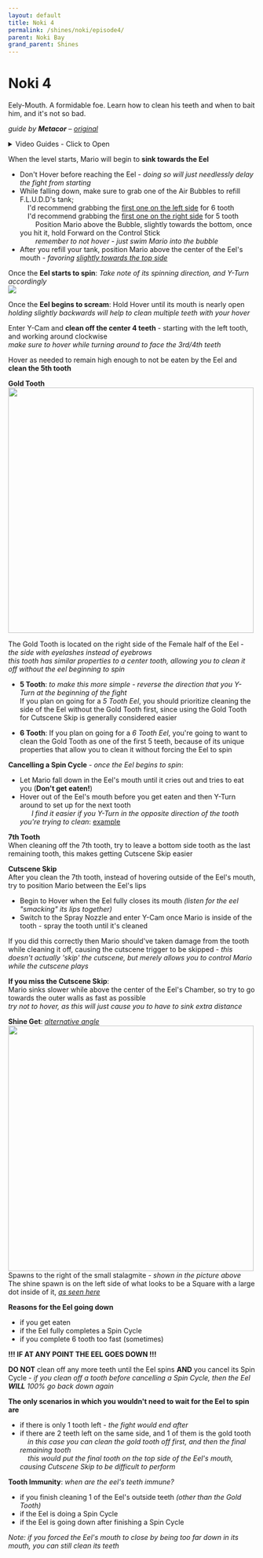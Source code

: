 ```yaml
---
layout: default 
title: Noki 4
permalink: /shines/noki/episode4/
parent: Noki Bay
grand_parent: Shines
---
```


# Noki 4  
Eely-Mouth. A formidable foe. Learn how to clean his teeth and when to bait him, and it's not so bad.  

*guide by **Metacor** – [original](https://gist.github.com/Metacor/48d83d1765083cc45c71b1545f3ca292)*

<details markdown="block">
  <summary markdown="span">
    Video Guides - Click to Open
  </summary> 
{% include yt.html id="3u8lY285CWM" %}  
{% include yt.html id="tdz2Deg92-M" %}  
</details>  

When the level starts, Mario will begin to **sink towards the Eel**
  * Don't Hover before reaching the Eel - *doing so will just needlessly delay the fight from starting*
  * While falling down, make sure to grab one of the Air Bubbles to refill F.L.U.D.D's tank;  
    I'd recommend grabbing the [first one on the left side](https://i.imgur.com/gcgne2D.jpg) for 6 tooth  
    I'd recommend grabbing the [first one on the right side](https://i.imgur.com/CvAos2W.jpg) for 5 tooth  
        Position Mario above the Bubble, slightly towards the bottom, once you hit it, hold Forward on the Control Stick    
        *remember to not hover - just swim Mario into the bubble*
  * After you refill your tank, position Mario above the center of the Eel's mouth - *favoring [slightly towards the top side](https://i.imgur.com/wy6Wg6Z.jpg)*
 
Once the **Eel starts to spin**: *Take note of its spinning direction, and Y-Turn accordingly*  
<img src="https://i.imgur.com/bIScNAR.png">
 
Once the **Eel begins to scream**: Hold Hover until its mouth is nearly open  
*holding slightly backwards will help to clean multiple teeth with your hover*
 
Enter Y-Cam and **clean off the center 4 teeth** - starting with the left tooth, and working around clockwise  
*make sure to hover while turning around to face the 3rd/4th teeth*
 
Hover as needed to remain high enough to not be eaten by the Eel and **clean the 5th tooth**
 
**Gold Tooth**  
<img src="https://i.imgur.com/XBO8VyB.png" width=500>

The Gold Tooth is located on the right side of the Female half of the Eel - *the side with eyelashes instead of eyebrows*   
*this tooth has similar properties to a center tooth, allowing you to clean it off without the eel beginning to spin*
 
  * **5 Tooth**: *to make this more simple - reverse the direction that you Y-Turn at the beginning of the fight*  
    If you plan on going for a *5 Tooth Eel*, you should prioritize cleaning the side of the Eel without the Gold Tooth first, since using the Gold Tooth for Cutscene Skip is generally considered easier

  * **6 Tooth**: 
    If you plan on going for a *6 Tooth Eel*, you're going to want to clean the Gold Tooth as one of the first 5 teeth, because of its unique properties that allow you to clean it without forcing the Eel to spin
 
**Cancelling a Spin Cycle** - *once the Eel begins to spin*:
  * Let Mario fall down in the Eel's mouth until it cries out and tries to eat you (**Don't get eaten!**)
  * Hover out of the Eel's mouth before you get eaten and then Y-Turn around to set up for the next tooth  
      *I find it easier if you Y-Turn in the opposite direction of the tooth you're trying to clean*: [example](https://clips.twitch.tv/SullenSeductivePineappleDoubleRainbow)
 
**7th Tooth**  
When cleaning off the 7th tooth, try to leave a bottom side tooth as the last remaining tooth, this makes getting Cutscene Skip easier  
 
**Cutscene Skip**  
After you clean the 7th tooth, instead of hovering outside of the Eel's mouth, try to position Mario between the Eel's lips
  * Begin to Hover when the Eel fully closes its mouth *(listen for the eel "smacking" its lips together)*
  * Switch to the Spray Nozzle and enter Y-Cam once Mario is inside of the tooth - spray the tooth until it's cleaned  
  
If you did this correctly then Mario should've taken damage from the tooth while cleaning it off, causing the cutscene trigger to be skipped - *this doesn't actually 'skip' the cutscene, but merely allows you to control Mario while the cutscene plays*

**If you miss the Cutscene Skip**:  
Mario sinks slower while above the center of the Eel's Chamber, so try to go towards the outer walls as fast as possible  
*try not to hover, as this will just cause you to have to sink extra distance*
 
**Shine Get**: *[alternative angle](https://i.imgur.com/VXLqIyj.jpg)*  
<img src="https://i.imgur.com/XqSNGVM.jpeg" width=500>  
Spawns to the right of the small stalagmite - *shown in the picture above*  
The shine spawn is on the left side of what looks to be a Square with a large dot inside of it, *[as seen here](https://i.imgur.com/zzA3CcQ.jpg)*  
   
**Reasons for the Eel going down**
  * if you get eaten
  * if the Eel fully completes a Spin Cycle
  * if you complete 6 tooth too fast (sometimes)  
  
  
**!!! IF AT ANY POINT THE EEL GOES DOWN !!!**  

**DO NOT** clean off any more teeth until the Eel spins **AND** you cancel its Spin Cycle - *if you clean off a tooth before cancelling a Spin Cycle, then the Eel **WILL** 100% go back down again*
 
**The only scenarios in which you wouldn't need to wait for the Eel to spin are**  
* if there is only 1 tooth left - *the fight would end after*  
* if there are 2 teeth left on the same side, and 1 of them is the gold tooth  
    *in this case you can clean the gold tooth off first, and then the final remaining tooth*  
    *this would put the final tooth on the top side of the Eel's mouth, causing Cutscene Skip to be difficult to perform*
 
**Tooth Immunity**: *when are the eel's teeth immune?*  
  * if you finish cleaning 1 of the Eel's outside teeth *(other than the Gold Tooth)*
  * if the Eel is doing a Spin Cycle
  * if the Eel is going down after finishing a Spin Cycle

*Note: if you forced the Eel's mouth to close by being too far down in its mouth, you can still clean its teeth*
